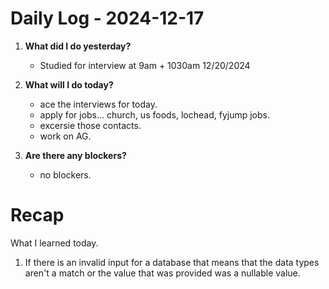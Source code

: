 # Daily Log - 2024-12-17

1. **What did I do yesterday?**

   - Studied for interview at 9am + 1030am 12/20/2024

2. **What will I do today?**

   - ace the interviews for today.
   - apply for jobs... church, us foods, lochead, fyjump jobs.
   - excersie those contacts.
   - work on AG.

3. **Are there any blockers?**

   - no blockers.

# Recap 
What I learned today.
   1. If there is an invalid input for a database that means that the data types aren't a match or the value that was provided was a nullable value.

